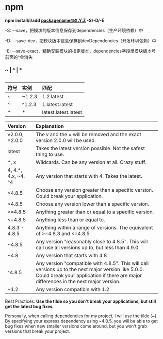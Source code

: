 # npm

__npm install/i/add packagename@X.Y.Z -S/-D/-E__

-S: --save，把模块的版本信息保存到dependencies（生产环境依赖）中

-D: --save-dev，把模块版本信息保存到devDependencies（开发环境依赖）中

-E: --save-exact，精确安装模块的指定版本，dependencies字段里模块版本号前面的^会消失

### ~ | ^ | *

```json

```

|符号|实例|匹配|
|:---|:---|:---|
|~|~1.2.3|1.2.latest|
|^|^1.2.3|1.latest.latest|
|*|\*|latest.latest.latest|

|Version|Explanation|
|:---|:---|
|v2.0.0, =2.0.0|The v and the = will be removed and the exact version 2.0.0 will be used.|
|latest|Takes the latest version possible. Not the safest thing to use.|
|*, x|Wildcards. Can be any version at all. Crazy stuff.|
|4, 4.*, 4.x, ~4, ^4|Any version that starts with 4. Takes the latest.|
|>4.8.5|Choose any version greater than a specific version. Could break your application.|
|<4.8.5|Choose any version lower than a specific version.|
|>=4.8.5|Anything greater than or equal to a specific version.|
|<=4.8.5|Anything less than or equal to.|
|4.8.3 - 4.8.5|Anything within a range of versions. The equivalent of >=4.8.3 and <=4.8.5|
|~4.8.5|Any version "reasonably close to 4.8.5". This will call use all versions up to, but less than 4.9.0|
|~4.8|Any version that starts with 4.8|
|^4.8.5|Any version "compatible with 4.8.5". This will call versions up to the next major version like 5.0.0. Could break your application if there are major differences in the next major version.|
|~1.2|Any version compatible with 1.2|


Best Practices: __Use the tilde so you don't break your applications, but still get the latest bug fixes.__

Personally, when calling dependencies for my project, I will use the tilde (~). By specifying your express dependency using ~4.8.5, you will be able to get bug fixes when new smaller versions come around, but you won't grab versions that break your project.